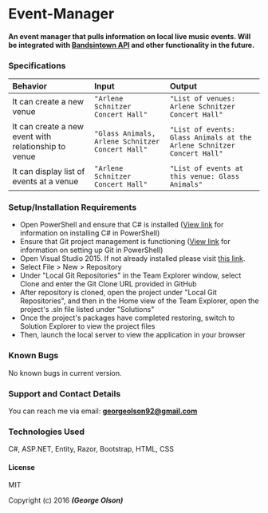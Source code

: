 # Event-Manager

#### An event manager that pulls information on local live music events. Will be integrated with <a href="https://www.bandsintown.com/api/overview">Bandsintown API</a> and other functionality in the future.

### Specifications
| Behavior | Input | Output |
|:---  | :---  | :----  |
|It can create a new venue| `"Arlene Schnitzer Concert Hall"`| `"List of venues: Arlene Schnitzer Concert Hall"`|
|It can create a new event with relationship to venue| `"Glass Animals, Arlene Schnitzer Concert Hall"`| `"List of events: Glass Animals at the Arlene Schnitzer Concert Hall"`|
|It can display list of events at a venue| `"Arlene Schnitzer Concert Hall"` | `"List of events at this venue: Glass Animals"` |


### Setup/Installation Requirements

* Open PowerShell and ensure that C&#35; is installed (<a href="https://www.learnhowtoprogram.com/c/getting-started-with-c/installing-c">View link</a> for information on installing C&#35; in PowerShell)
* Ensure that Git project management is functioning (<a href="https://www.learnhowtoprogram.com/c/getting-started-with-c/git-project-setup-for-windows">View link</a> for information on setting up Git in PowerShell)
* Open Visual Studio 2015. If not already installed please visit <a href="https://www.visualstudio.com/en-us/downloads/download-visual-studio-vs.aspx">this link</a>.
* Select File > New > Repository
* Under "Local Git Repositories" in the Team Explorer window, select Clone and enter the Git Clone URL provided in GitHub
* After repository is cloned, open the project under "Local Git Repositories", and then in the Home view of the Team Explorer, open the project's .sln file listed under "Solutions"
* Once the project's packages have completed restoring, switch to Solution Explorer to view the project files
* Then, launch the local server to view the application in your browser

### Known Bugs
No known bugs in current version.

### Support and Contact Details
You can reach me via email: **georgeolson92@gmail.com**

### Technologies Used
C&#35;, ASP.NET, Entity, Razor, Bootstrap, HTML, CSS

#### License
MIT

Copyright (c) 2016 **_(George Olson)_**
